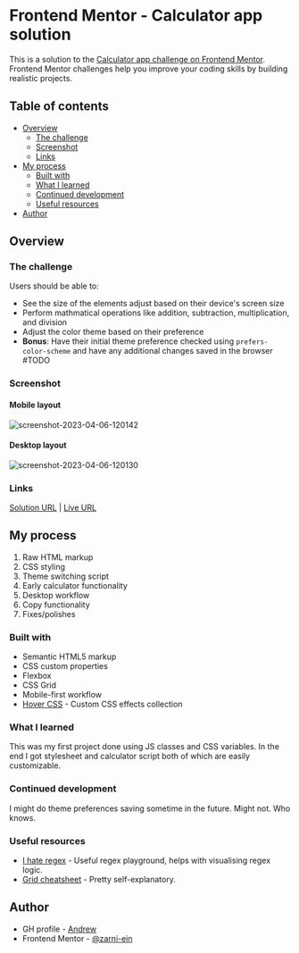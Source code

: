 # Frontend Mentor - Calculator app solution

This is a solution to the [Calculator app challenge on Frontend Mentor](https://www.frontendmentor.io/challenges/calculator-app-9lteq5N29). Frontend Mentor challenges help you improve your coding skills by building realistic projects. 

## Table of contents

- [Overview](#overview)
  - [The challenge](#the-challenge)
  - [Screenshot](#screenshot)
  - [Links](#links)
- [My process](#my-process)
  - [Built with](#built-with)
  - [What I learned](#what-i-learned)
  - [Continued development](#continued-development)
  - [Useful resources](#useful-resources)
- [Author](#author)

## Overview

### The challenge

Users should be able to:

- See the size of the elements adjust based on their device's screen size
- Perform mathmatical operations like addition, subtraction, multiplication, and division
- Adjust the color theme based on their preference
- **Bonus**: Have their initial theme preference checked using `prefers-color-scheme` and have any additional changes saved in the browser #TODO

### Screenshot

#### Mobile layout
![screenshot-2023-04-06-120142](https://user-images.githubusercontent.com/99555654/230329686-1341c019-afbe-4d21-a9fd-4df2ebad756b.jpg)

#### Desktop layout
![screenshot-2023-04-06-120130](https://user-images.githubusercontent.com/99555654/230329617-c3e93c4e-af79-45c2-b28e-19a956846417.jpg)

### Links

[Solution URL](https://github.com/zarni-ein/calculator-webapp) | [Live URL](https://zarni-ein.github.io/calculator-webapp/)

## My process

1) Raw HTML markup
2) CSS styling
3) Theme switching script
4) Early calculator functionality
5) Desktop workflow
6) Copy functionality
7) Fixes/polishes

### Built with

- Semantic HTML5 markup
- CSS custom properties
- Flexbox
- CSS Grid
- Mobile-first workflow
- [Hover CSS]([https://reactjs.org/](https://github.com/IanLunn/Hover)) - Custom CSS effects collection

### What I learned

This was my first project done using JS classes and CSS variables. In the end I got stylesheet and calculator script both of which are easily customizable.

### Continued development

I might do theme preferences saving sometime in the future. Might not. Who knows.

### Useful resources

- [I hate regex](https://ihateregex.io/playground/) - Useful regex playground, helps with visualising regex logic.
- [Grid cheatsheet](https://www.example.com) - Pretty self-explanatory.

## Author

- GH profile - [Andrew](https://github.com/zarni-ein/)
- Frontend Mentor - [@zarni-ein](https://www.frontendmentor.io/profile/zarni-ein)
